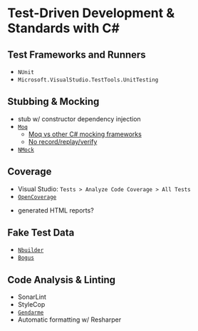 # Test-Driven Development & Standards with C&#35;

## Test Frameworks and Runners
 - `NUnit`
 - `Microsoft.VisualStudio.TestTools.UnitTesting`
 
## Stubbing & Mocking
 - stub w/ constructor dependency injection
 - [`Moq`](https://github.com/moq/moq4)
    * [Moq vs other C# mocking frameworks](http://blogs.clariusconsulting.net/kzu/why-do-we-need-yet-another-net-mocking-framework/)
    * [No record/replay/verify](http://blogs.clariusconsulting.net/kzu/whats-wrong-with-the-recordreplyverify-model-for-mocking-frameworks/)
 - [`NMock`](http://nmock.sourceforge.net/)
 
## Coverage
 - Visual Studio: `Tests > Analyze Code Coverage > All Tests`
 - [`OpenCoverage`](https://github.com/OpenCover/opencover)
  * generated HTML reports?
 
## Fake Test Data
 
 - [`Nbuilder`](https://github.com/nbuilder/nbuilder)
 - [`Bogus`](https://github.com/bchavez/Bogus)
 
## Code Analysis & Linting
 - SonarLint
 - StyleCop
 - [`Gendarme`](http://www.mono-project.com/docs/tools+libraries/tools/gendarme/)
 - Automatic formatting w/ Resharper
